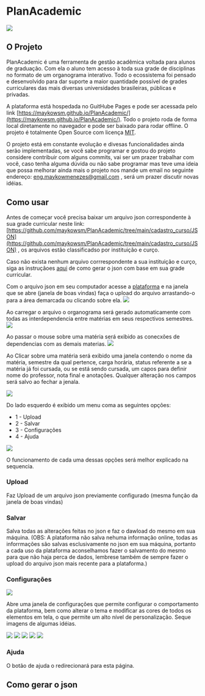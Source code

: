 # PlanAcademic
![](https://github.com/maykowsm/PlanAcademic/blob/main/img/img_readme/PlanAcademic.png)

## O Projeto
PlanAcademic é uma ferramenta de gestão acadêmica voltada para alunos de graduação. Com ela o aluno tem acesso à toda sua grade de disciplinas no formato de um organograma interativo. Todo o ecossistema foi pensado e desenvolvido para dar suporte a maior quantidade possível de grades curriculares das mais diversas universidades brasileiras, públicas e privadas.

A plataforma está hospedada no GuitHube Pages e pode ser acessada pelo link [https://maykowsm.github.io/PlanAcademic/](https://maykowsm.github.io/PlanAcademic/). Todo o projeto roda de forma local diretamente no navegador e pode ser baixado para rodar offline. O projeto é totalmente Open Source com licença [MIT](https://opensource.org/license/mit/).

O projeto está em constante evolução e divesas funcionalidades ainda serão implementadas, se você sabe programar e gostou do projeto considere contribuir com alguns commits, vai ser um prazer trabalhar com você, caso tenha alguma dúvida ou não sabe programar mas teve uma ideia que possa melhorar ainda mais o projeto nos mande um email no seguinte endereço: eng.maykowmenezes@gmail.com , será um prazer discutir novas idéias.

## Como usar
Antes de começar você precisa baixar um arquivo json correspondente à sua grade curricular neste link: [https://github.com/maykowsm/PlanAcademic/tree/main/cadastro_curso/JSON](https://github.com/maykowsm/PlanAcademic/tree/main/cadastro_curso/JSON) , os arquivos estão classificadso por instituição e curço. 

Caso não exista nenhum arquivo corrrespondente a sua instituição e curço, siga as instruçãoes [aqui](https://github.com/maykowsm/PlanAcademic/blob/main/README.md#como-gerar-o-json) de como gerar o json com base em sua grade curricular.

Com o arquivo json em seu computador acesse a [plataforma](https://maykowsm.github.io/PlanAcademic/) e na janela que se abre (janela de boas vindas) faça o upload do arquivo arrastando-o para a área demarcada ou clicando sobre ela.
![](https://github.com/maykowsm/PlanAcademic/blob/main/img/img_readme/upload%20Arquivo.png)

Ao carregar o arquivo o organograma será gerado automaticamente com todas as interdependencia entre matérias em seus respectivos semestres.
![](https://github.com/maykowsm/PlanAcademic/blob/main/img/img_readme/Organograma.png)

Ao passar o mouse sobre uma matéria será exibido as conecxões de dependencias com as demais materias.
![](https://github.com/maykowsm/PlanAcademic/blob/main/img/img_readme/met%C3%A9rias.png)

Ao Clicar sobre uma matéria será exibido uma janela contendo o nome da matéria, semestre da qual pertence, carga horária, status referente a se a matéria já foi cursada, ou se está sendo cursada, um capos para definir nome do professor, nota final e anotações. Qualquer alteração nos campos será salvo ao fechar a jenala.

![](https://github.com/maykowsm/PlanAcademic/blob/main/img/img_readme/janela_mat%C3%A9ria.png)


Do lado esquerdo é exibido um menu coma as seguintes opções:
* 1 - Upload
* 2 - Salvar
* 3 - Configurações
* 4 - Ajuda

![](https://github.com/maykowsm/PlanAcademic/blob/main/img/img_readme/menu.png)

O funcionamento de cada uma dessas opções será melhor explicado na sequencia.

### Upload
Faz Upload de um arquivo json previamente configurado (mesma função da janela de boas vindas)

### Salvar
Salva todas as alterações feitas no json e faz o dawload do mesmo em sua máquina. (OBS: A plataforma não salva nehuma informação online, todas as inforrmações são salvas esclusivamente no json em sua máquina, portanto a cada uso da plataforma aconselhamos fazer o salvamento do mesmo para que não haja perca de dados, lembrese também de sempre fazer o upload do arquivo json mais recente para a plataforma.)

### Configurações
![](https://github.com/maykowsm/PlanAcademic/blob/main/img/img_readme/configura%C3%A7%C3%B5es.png)

Abre uma janela de configurações que permite configurar o comportamento da plataforma, bem como alterar o tema e modificar as cores de todos os elementos em tela, o que permite um alto nível de personalização.
Seque imagens de algumas idéias.

![](https://github.com/maykowsm/PlanAcademic/blob/main/img/img_readme/modelo-1.png)
![](https://github.com/maykowsm/PlanAcademic/blob/main/img/img_readme/modelo-2.png)
![](https://github.com/maykowsm/PlanAcademic/blob/main/img/img_readme/modelo-3.png)
![](https://github.com/maykowsm/PlanAcademic/blob/main/img/img_readme/modelo-4.png)
![](https://github.com/maykowsm/PlanAcademic/blob/main/img/img_readme/modelo-5.png)

### Ajuda
O botão de ajuda o redirecionará para esta página.

## Como gerar o json


